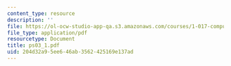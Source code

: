 ```yaml
---
content_type: resource
description: ''
file: https://ol-ocw-studio-app-qa.s3.amazonaws.com/courses/1-017-computing-and-data-analysis-for-environmental-applications-fall-2003/204d32a95ee646ab3562425169e137ad_ps03_1.pdf
file_type: application/pdf
resourcetype: Document
title: ps03_1.pdf
uid: 204d32a9-5ee6-46ab-3562-425169e137ad
---
```

